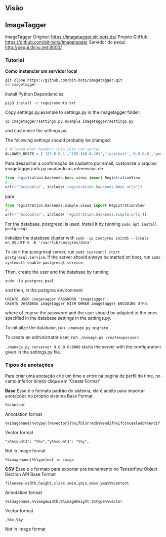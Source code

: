 ## Visão

## ImageTagger

ImageTagger Original: https://imagetagger.bit-bots.de/
Projeto GitHub: https://github.com/bit-bots/imagetagger
Servidor do pequi: http://pequi.dynu.net:8000/

### Tutorial

**Como instanciar um servidor local**

```bash
git clone https://github.com/bit-bots/imagetagger.git
cd imagetagger
```

Install Python Dependencies:

```
pip3 install -r requirements.txt
```

Copy settings.py.example to settings.py in the imagetagger folder:

```
cp imagetagger/settings.py.example imagetagger/settings.py
```

and customize the settings.py.

The following settings should probably be changed:

```python
# Allowed Host headers this site can server
ALLOWED_HOSTS = ['127.0.0.1','192.168.0.201','localhost','0.0.0.0','pequi.tplinkdns.com','pequi.dynu.net']
```

Para desabilitar a confirmação de cadastro por email, customize o arquivo imagetagger/urls.py mudando as referencias de
```python
from registration.backends.hmac.views import RegistrationView
#...
url(r'^accounts/', include('registration.backends.hmac.urls'))
```
para
```python
from registration.backends.simple.views import RegistrationView
#...
url(r'^accounts/', include('registration.backends.simple.urls'))
```

For the database, postgresql is used. Install it by running `sudo apt install postgresql`

Initialize the database cluster with `sudo -iu postgres initdb --locale en_US.UTF-8 -D '/var/lib/postgres/data'`

To start the postgresql server, run `sudo systemctl start postgresql.service`. If the server should always be started on boot, run `sudo systemctl enable postgresql.service`.

Then, create the user and the database by running

`sudo -iu postgres psql`

and then, in the postgres environment

```
CREATE USER imagetagger PASSWORD 'imagetagger';
CREATE DATABASE imagetagger WITH OWNER imagetagger ENCODING UTF8;
```

where of course the password and the user should be adapted to the ones specified in the database settings in the settings.py.

To initialize the database, run `./manage.py migrate`

To create an administrator user, run `./manage.py createsuperuser`.

`./manage.py runserver 0.0.0.0:8000` starts the server with the configuration given in the settings.py file.


### Tipos de anotações

Para criar uma anotação crie um time e entre na pagina de perfil do time, no canto inferior direito clique em 'Create Format'

**Base**
Esse é o formato padrão do sistema, ele é aceito para importar anotações no próprio sistema
Base Format
```
%%content
```
Annotation format
```
%%imagename|%%type|{%%vector}|%%ifblurredb%%endif%%ifconcealedc%%endif
```
Vector format
```
"x%%count1": "%%x","y%%count1": "%%y",
```
Not in image format
```
%%imagename|%%type|not in image
```

**CSV**
Esse é o formato para exportar pra treinamento no Tensorflow Object Dection API
Base Format
```
filename,width,height,class,xmin,ymin,xmax,ymax%%content
```
Annotation format
```
%%imagename,%%imagewidth,%%imageheight,%%type%%vector
```
Vector format
```
,%%x,%%y
```
Not in image format
```
 
```
